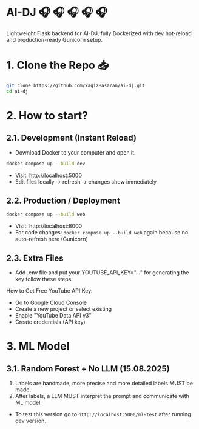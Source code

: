 # AI-DJ 🎧 🎧 🎧 🎧 🎧 

Lightweight Flask backend for AI-DJ, fully Dockerized with dev hot-reload and production-ready Gunicorn setup.

# 1. Clone the Repo 📥 
```bash
git clone https://github.com/YagizBasaran/ai-dj.git
cd ai-dj
```

# 2. How to start?

## 2.1. Development (Instant Reload)

- Download Docker to your computer and open it.

```bash 
docker compose up --build dev
```
- Visit: http://localhost:5000
- Edit files locally → refresh → changes show immediately

## 2.2. Production / Deployment
```bash 
docker compose up --build web
```
- Visit: http://localhost:8000
- For code changes: ```docker compose up --build web``` again because no auto-refresh here (Gunicorn)

## 2.3. Extra Files
- Add .env file and put your YOUTUBE_API_KEY="..." for generating the key follow these steps:

How to Get Free YouTube API Key:

- Go to Google Cloud Console
- Create a new project or select existing
- Enable "YouTube Data API v3"
- Create credentials (API key)

# 3. ML Model

## 3.1. Random Forest + No LLM (15.08.2025)
1. Labels are handmade, more precise and more detailed labels MUST be made.
2. After labels, a LLM MUST interpret the prompt and communicate with ML model.
- To test this version go to `http://localhost:5000/ml-test` after running dev version.
